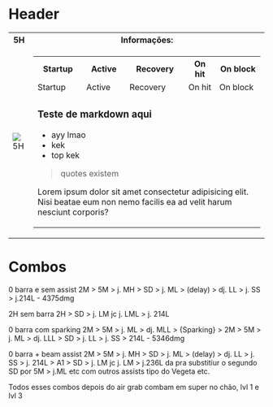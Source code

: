 <!-- TITLE: Geral -->
<!-- SUBTITLE: A quick summary of Geral -->

# Header

<table width="100%" align="center">
        <tr>
            <th>5H</th>
            <th>Informações:</th>
        </tr>
        <tr>
            <td>
                <img src="http://placehold.it/150x300" alt="5H">
            </td>
            <td>
                <table>
                    <tr>
                        <th>Startup</th>
                        <th>Active</th>
                        <th>Recovery</th>
                        <th>On hit</th>
                        <th>On block</th>
                    </tr>
                    <tr>
                        <td>Startup</td>
                        <td>Active</td>
                        <td>Recovery</td>
                        <td>On hit</td>
                        <td>On block</td>
                    </tr>
                    <tr>
                        <td colspan="5">

### Teste de markdown aqui

- ayy lmao
- kek
- top kek

> quotes existem


Lorem ipsum dolor sit amet consectetur adipisicing elit. Nisi beatae eum non nemo facilis ea ad velit harum nesciunt corporis?
                        </td>
                    </tr>
                </table>
            </td>
        </tr>
</table>


# Combos
<!-- TITLE: BnB -->
<!-- SUBTITLE: Combos mais basicos que funcinam na maioria das situações.-->

0 barra e sem assist
2M > 5M > j. MH > SD > j. ML > (delay) > dj. LL > j. SS > j.214L - 4375dmg

2H sem barra
2H > SD > j. LM jc j. LML > j. 214L

0 barra com sparking
2M > 5M > j. ML > dj. MLL > {Sparking} > 2M > 5M > j. ML > dj. LLL > SD > j. LL > j. SS > 214L - 5346dmg

0 barra  + beam assist
2M > 5M > j. MH > SD > j. ML > (delay) > dj. LL > j. SS > j. 214L > A1 > SD > j. LM jc j. LM > j.236L
da pra substitiur o segundo SD por 5M  > j.ML etc com outros assists tipo do Vegeta etc.

Todos esses combos depois do air grab combam em super no chão, lvl 1 e lvl 3
